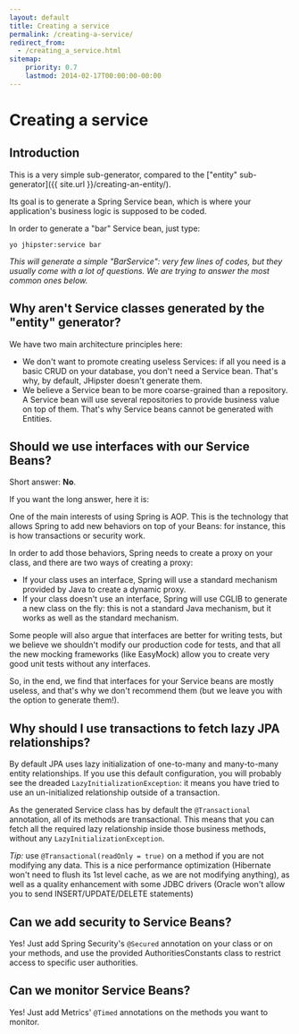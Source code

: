 ```yaml
---
layout: default
title: Creating a service
permalink: /creating-a-service/
redirect_from:
  - /creating_a_service.html
sitemap:
    priority: 0.7
    lastmod: 2014-02-17T00:00:00-00:00
---
```


# Creating a service

## Introduction

This is a very simple sub-generator, compared to the ["entity" sub-generator]({{ site.url }}/creating-an-entity/).

Its goal is to generate a Spring Service bean, which is where your application's business logic is supposed to be coded.

In order to generate a "bar" Service bean, just type:

`yo jhipster:service bar`

_This will generate a simple "BarService": very few lines of codes, but they usually come with a lot of questions. We are trying to answer the most common ones below._

## Why aren't Service classes generated by the "entity" generator?

We have two main architecture principles here:

*   We don't want to promote creating useless Services: if all you need is a basic CRUD on your database, you don't need a Service bean. That's why, by default, JHipster doesn't generate them.
*   We believe a Service bean to be more coarse-grained than a repository. A Service bean will use several repositories to provide business value on top of them. That's why Service beans cannot be generated with Entities.

## Should we use interfaces with our Service Beans?

Short answer: **No**.

If you want the long answer, here it is:

One of the main interests of using Spring is AOP. This is the technology that allows Spring to add new behaviors on top of your Beans: for instance, this is how transactions or security work.

In order to add those behaviors, Spring needs to create a proxy on your class, and there are two ways of creating a proxy:

*   If your class uses an interface, Spring will use a standard mechanism provided by Java to create a dynamic proxy.
*   If your class doesn't use an interface, Spring will use CGLIB to generate a new class on the fly: this is not a standard Java mechanism, but it works as well as the standard mechanism.

Some people will also argue that interfaces are better for writing tests, but we believe we shouldn't modify our production code for tests, and that all the new mocking frameworks (like EasyMock) allow you to create very good unit tests without any interfaces.

So, in the end, we find that interfaces for your Service beans are mostly useless, and that's why we don't recommend them (but we leave you with the option to generate them!).

## Why should I use transactions to fetch lazy JPA relationships?

By default JPA uses lazy initialization of one-to-many and many-to-many entity relationships. If you use this default configuration, you will probably see the dreaded `LazyInitializationException`: it means you have tried to use an un-initialized relationship outside of a transaction.

As the generated Service class has by default the `@Transactional` annotation, all of its methods are transactional. This means that you can fetch all the required lazy relationship inside those business methods, without any `LazyInitializationException`.

_Tip:_ use `@Transactional(readOnly = true)` on a method if you are not modifying any data. This is a nice performance optimization (Hibernate won't need to flush its 1st level cache, as we are not modifying anything), as well as a quality enhancement with some JDBC drivers (Oracle won't allow you to send INSERT/UPDATE/DELETE statements)

## Can we add security to Service Beans?

Yes! Just add Spring Security's `@Secured` annotation on your class or on your methods, and use the provided AuthoritiesConstants class to restrict access to specific user authorities.

## Can we monitor Service Beans?

Yes! Just add Metrics' `@Timed` annotations on the methods you want to monitor.

